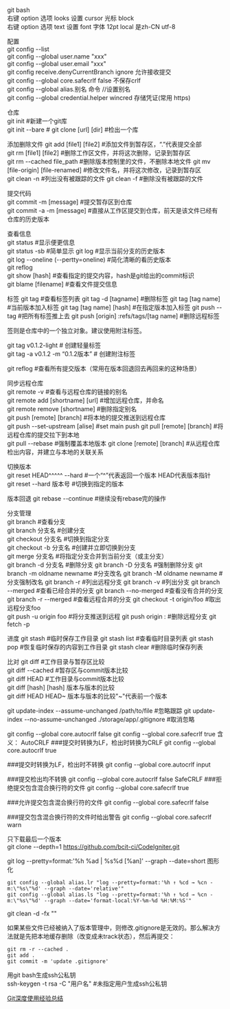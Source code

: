 git bash  
右键 option 选项 looks 设置 cursor 光标 block  
右键 option 选项 text 设置 font 字体 12pt local 是zh-CN utf-8  

配置  
git config --list  
git config --global user.name "xxx"  
git config --global user.email "xxx"  
git config receive.denyCurrentBranch ignore 允许接收提交  
git config --global core.safecrlf false 不保存crlf  
git config --global alias.别名 命令 //设置别名  
git config --global credential.helper wincred 存储凭证(常用 https)  


仓库  
git init                                                #新建一个git库  
git init --bare                                         #
git clone [url] [dir]                                    #检出一个库  

添加删除文件
git add [file1]  [file2]                            #添加文件到暂存区，“.”代表提交全部  
git rm [file1]   [file2]                            #删除工作区文件，并将这次删除，记录到暂存区  
git rm --cached file_path                             #删除版本控制里的文件，不删除本地文件
git mv [file-origin]   [file-renamed]      #修改文件名，并将这次修改，记录到暂存区  
git clean -n                                #列出没有被跟踪的文件
git clean -f                                 #删除没有被跟踪的文件

提交代码  
git commit -m [message]                     #提交暂存区到仓库  
git commit -a -m [message]                #直接从工作区提交到仓库，前天是该文件已经有仓库的历史版本  

查看信息  
git status                                             #显示便更信息  
git status -sb                                      #简单显示
git log                                                  #显示当前分支的历史版本  
git log --oneline (--pertty=oneline)      #简化清晰的看历史版本  
git reflog  
git show [hash]                                     #查看指定的提交内容，hash是git给出的commit标识  
git blame [filename]                                  #查看文件提交信息

标签
git tag                         #查看标签列表
git tag -d \[tagname]           #删除标签
git tag \[tag name]             #当前版本加入标签
git tag \[tag name] \[hash]     #在指定版本加入标签
git push  --tag                 #把所有标签推上去
git push \[origin] :refs/tags/\[tag name] #删除远程标签

签则是仓库中的一个独立对象。建议使用附注标签。  

git tag v0.1.2-light              # 创建轻量标签  
git tag -a v0.1.2 -m “0.1.2版本” # 创建附注标签  

git reflog #查看所有提交版本（常用在版本回退回去再回来的这种场景）


同步远程仓库  
git remote -v                                        #查看与远程仓库的链接的别名  
git remote add [shortname] [url]           #增加远程仓库，并命名  
git remote remove [shortname]            #删除指定别名  
git push [remote] [branch]                    #将本地的提交推送到远程仓库  
git push --set-upstream [alise]         #set main push
git pull [remote] [branch]                      #将远程仓库的提交拉下到本地  
git pull --rebase                       #强制覆盖本地版本
git clone [remote] [branch]                   #从远程仓库检出内容，并建立与本地的关联关系  

切换版本  
git reset HEAD^^^^^  --hard               #一个“^”代表返回一个版本 HEAD代表版本指针  
git reset --hard  版本号                         #切换到指定的版本  

版本回退
git rebase --continue                   #继续没有rebase完的操作

分支管理  
git branch                                            #查看分支  
git branch 分支名                                 #创建分支  
git checkout 分支名                             #切换到指定分支  
git checkout -b 分支名                         #创建并立即切换到分支  
git merge 分支名                                  #将指定分支合并到当前分支（或主分支）  
git branch -d 分支名                             #删除分支 
git branch -D 分支名                             #强制删除分支 
git branch -m  oldname newname                   #分支改名
git branch -M  oldname newname                   #分支强制改名
git branch -r                                   #列出远程分支
git branch -v                                   #列出分支
git branch --merged                             #查看已经合并的分支
git branch --no-merged                          #查看没有合并的分支
git branch -r --merged                          #查看远程合并的分支
git checkout -t origin/foo                      #取出远程分支foo  
git push -u origin foo                          #将分支推送到远程
git push origin :<remote branch>                #删除远程分支
git fetch -p

进度
git stash                                   #临时保存工作目录
git stash list                              #查看临时目录列表
git stash pop                               #恢复临时保存的内容到工作目录
git stash clear                             #删除临时保存列表

比对
git diff            #工作目录与暂存区比较  
git diff --cached    #暂存区与commit版本比较  
git diff HEAD     #工作目录与commit版本比较  
git diff \[hash] \[hash] 版本与版本的比较  
git diff HEAD HEAD~   版本与版本的比较"~"代表前一个版本  

git update-index --assume-unchanged /path/to/file       #忽略跟踪
git update-index --no-assume-unchanged ./storage/app/.gitignore #取消忽略


git config --global core.autocrlf false
git config --global core.safecrlf true
含义：
AutoCRLF
###提交时转换为LF，检出时转换为CRLF
git config --global core.autocrlf true

###提交时转换为LF，检出时不转换
git config --global core.autocrlf input

###提交检出均不转换
git config --global core.autocrlf false
SafeCRLF
###拒绝提交包含混合换行符的文件
git config --global core.safecrlf true

###允许提交包含混合换行符的文件
git config --global core.safecrlf false

###提交包含混合换行符的文件时给出警告
git config --global core.safecrlf warn

只下载最后一个版本  
git clone --depth=1 https://github.com/bcit-ci/CodeIgniter.git

git log --pretty=format:'%h %ad | %s%d [%an]' --graph --date=short 图形化 
 
    git config --global alias.lr "log --pretty=format:'%h ↑ %cd → %cn -m:\"%s\"%d' --graph --date='relative'"  
    git config --global alias.ls "log --pretty=format:'%h ↑ %cd → %cn -m:\"%s\"%d' --graph --date='format-local:%Y-%m-%d %H:%M:%S'"   

git clean -d -fx ""  

如果某些文件已经被纳入了版本管理中，则修改.gitignore是无效的。那么解决方法就是先把本地缓存删除（改变成未track状态），然后再提交： 
    
    git rm -r --cached .
    git add .
    git commit -m 'update .gitignore'

用git bash生成ssh公私钥  
ssh-keygen -t rsa -C "用户名"               #未指定用户生成ssh公私钥  

[Git深度使用经验总结](http://blog.csdn.net/kangear/article/details/13169395)







